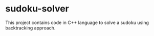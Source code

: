 # sudoku-solver
This project contains code in C++ language to solve a sudoku using backtracking approach.

